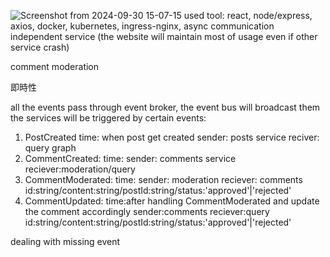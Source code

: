 ![Screenshot from 2024-09-30 15-07-15](https://github.com/user-attachments/assets/a499355d-b7a1-4465-bc44-8e6dcf3ef30d)
used tool: react, node/express, axios, docker, kubernetes, ingress-nginx, async communication
independent service
(the website will maintain most of usage even if other service crash)

comment moderation

即時性

all the events pass through event broker,
the event bus will broadcast them
the services will be triggered by certain events:

1. PostCreated
   time: when post get created
   sender: posts service
   reciver: query
   graph
2. CommentCreated:
   time:
   sender: comments service
   reciever:moderation/query
3. CommentModerated:
   time:
   sender: moderation
   reciever: comments
   id:string/content:string/postId:string/status:'approved'|'rejected'
4. CommentUpdated:
   time:after handling CommentModerated and update the comment accordingly
   sender:comments
   reciever:query
   id:string/content:string/postId:string/status:'approved'|'rejected'

dealing with missing event
